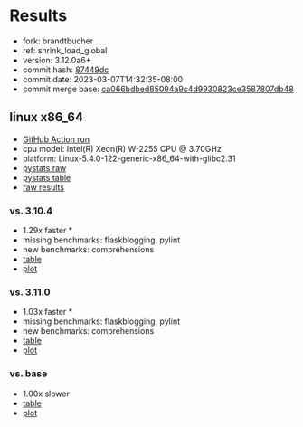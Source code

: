 # Results

- fork: brandtbucher
- ref: shrink_load_global
- version: 3.12.0a6+
- commit hash: [87449dc](https://github.com/brandtbucher/cpython/commit/87449dc)
- commit date: 2023-03-07T14:32:35-08:00
- commit merge base: [ca066bdbed85094a9c4d9930823ce3587807db48](https://github.com/brandtbucher/cpython/commit/ca066bdbed85094a9c4d9930823ce3587807db48)

## linux x86_64

- [GitHub Action run](https://github.com/faster-cpython/benchmarking/actions/runs/4377793584)
- cpu model: Intel(R) Xeon(R) W-2255 CPU @ 3.70GHz
- platform: Linux-5.4.0-122-generic-x86_64-with-glibc2.31
- [pystats raw](bm-20230307-linux-x86_64-brandtbucher-shrink_load_global-3.12.0a6%2B-87449dc-pystats.json)
- [pystats table](bm-20230307-linux-x86_64-brandtbucher-shrink_load_global-3.12.0a6%2B-87449dc-pystats.md)
- [raw results](bm-20230307-linux-x86_64-brandtbucher-shrink_load_global-3.12.0a6%2B-87449dc.json)

### vs. 3.10.4

- 1.29x faster \*
- missing benchmarks: flaskblogging, pylint
- new benchmarks: comprehensions
- [table](bm-20230307-linux-x86_64-brandtbucher-shrink_load_global-3.12.0a6%2B-87449dc-vs-3.10.4.md)
- [plot](bm-20230307-linux-x86_64-brandtbucher-shrink_load_global-3.12.0a6%2B-87449dc-vs-3.10.4.png)

### vs. 3.11.0

- 1.03x faster \*
- missing benchmarks: flaskblogging, pylint
- new benchmarks: comprehensions
- [table](bm-20230307-linux-x86_64-brandtbucher-shrink_load_global-3.12.0a6%2B-87449dc-vs-3.11.0.md)
- [plot](bm-20230307-linux-x86_64-brandtbucher-shrink_load_global-3.12.0a6%2B-87449dc-vs-3.11.0.png)

### vs. base

- 1.00x slower
- [table](bm-20230307-linux-x86_64-brandtbucher-shrink_load_global-3.12.0a6%2B-87449dc-vs-base.md)
- [plot](bm-20230307-linux-x86_64-brandtbucher-shrink_load_global-3.12.0a6%2B-87449dc-vs-base.png)

